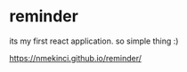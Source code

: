 # reminder
its my first react application. so simple thing :)

https://nmekinci.github.io/reminder/
